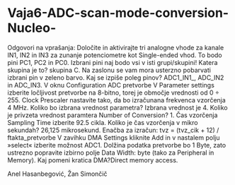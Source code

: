 # Vaja6-ADC-scan-mode-conversion-Nucleo-

Odgovori na vprašanja: Določite in aktivirajte tri analogne vhode za kanale IN1, IN2 in IN3 za zunanje potenciometre kot Single-ended vhod. To bodo pini PC1, PC2 in PC0. Izbrani pini naj bodo vsi v isti grupi/skupini! Katera skupina je to? skupina C. Na zaslonu se vam mora usterzno pobarvati izbrani pin v zeleno barvo. Kaj se izpiše poleg pinov? ADC1_IN1_, ADC_IN2 in ADC_IN3. V oknu Configuration ADC pretvorbe V Parameter settings izberite ločljivost pretvorbe na 8-bitno, torej je območje vrednosti od 0 ÷ 255. Clock Prescaler nastavite tako, da bo izračunana frekvenca vzorčenja 4 MHz. Koliko bo izbrana vrednost parametra? Izbrana vrednost je 4. Koliko je privzeta vrednost paramtera Number of Conversion? 1. Čas vzorčenja Sampling Time izberite 92.5 cikla. Koliko je čas vzorčenja v mikro sekundah? 26,125 mikrosekund. Enačba za izračun: tvz = (tvz_cik + 12) / ftakta_pretvorbe V zavihku DMA Settings kliknite Add in v nastalem polju »select« izberite možnost ADC1. Dolžina podatka pretvorbe bo 1 Byte, zato ustrezno popravite izbirno polje Data Width: byte (tako za Peripheral in Memory). Kaj pomeni kratica DMA?Direct memory access.

Anel Hasanbegović, Žan Simončič 
